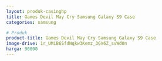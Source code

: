 ```yaml
---
layout: produk-casinghp
title: Games Devil May Cry Samsung Galaxy S9 Case
categories: samsung

# Produk
product-title: Games Devil May Cry Samsung Galaxy S9 Case
image-drive: 1r_UMiB6SfdNqkw3Kemz_3GV6Z_svWdOn
harga: 90000
---
```

